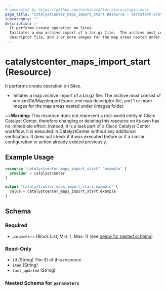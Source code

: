 ```yaml
---
# generated by https://github.com/hashicorp/terraform-plugin-docs
page_title: "catalystcenter_maps_import_start Resource - terraform-provider-catalystcenter"
subcategory: ""
description: |-
  It performs create operation on Sites.
  Initiates a map archive import of a tar.gz file.  The archive must consist of one xmlDir/MapsImportExport.xml map
  descriptor file, and 1 or more images for the map areas nested under /images folder.
---
```


# catalystcenter_maps_import_start (Resource)

It performs create operation on Sites.

- Initiates a map archive import of a tar.gz file.  The archive must consist of one xmlDir/MapsImportExport.xml map
descriptor file, and 1 or more images for the map areas nested under /images folder.


~>**Warning:**
This resource does not represent a real-world entity in Cisco Catalyst Center, therefore changing or deleting this resource on its own has no immediate effect.
Instead, it is a task part of a Cisco Catalyst Center workflow. It is executed in CatalystCenter without any additional verification. It does not check if it was executed before or if a similar configuration or action already existed previously.

## Example Usage

```terraform
resource "catalystcenter_maps_import_start" "example" {
  provider = catalystcenter
}

output "catalystcenter_maps_import_start_example" {
  value = catalystcenter_maps_import_start.example
}
```

<!-- schema generated by tfplugindocs -->
## Schema

### Required

- `parameters` (Block List, Min: 1, Max: 1) (see [below for nested schema](#nestedblock--parameters))

### Read-Only

- `id` (String) The ID of this resource.
- `item` (String)
- `last_updated` (String)

<a id="nestedblock--parameters"></a>
### Nested Schema for `parameters`
